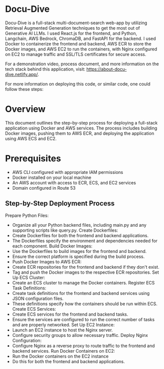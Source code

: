 # Docu-Dive
Docu-Dive is a full-stack multi-document-search web-app by utilizing Retrieval Augmented Generation techniques to get the most out of Generative AI LLMs. I used React.js for the frontend, and Python, Langchain, AWS Bedrock, ChromaDB, and FastAPI for the backend. I used Docker to containerize the frontend and backend, AWS ECR to store the Docker images, and AWS EC2 to run the containers, with Nginx configured on EC2 to manage traffic and SSL/TLS certificates for secure access. 

For a demonstration video, process document, and more information on the tech stack behind this application, visit: https://about-docu-dive.netlify.app/.

For more information on deploying this code, or similar code, one could follow these steps:

# Overview
This document outlines the step-by-step process for deploying a full-stack application using Docker and AWS services. The process includes building Docker images, pushing them to AWS ECR, and deploying the application using AWS ECS and EC2.

# Prerequisites
- AWS CLI configured with appropriate IAM permissions
- Docker installed on your local machine
- An AWS account with access to ECR, ECS, and EC2 services
- Domain configured in Route 53

## Step-by-Step Deployment Process
Prepare Python Files:
- Organize all your Python backend files, including main.py and any supporting scripts like query.py.
Create Dockerfiles:
- Create Dockerfiles for both the frontend and backend applications.
- The Dockerfiles specify the environment and dependencies needed for each component.
Build Docker Images:
- Use the Dockerfiles to build images for the frontend and backend.
- Ensure the correct platform is specified during the build process.
- Push Docker Images to AWS ECR:
- Create ECR repositories for the frontend and backend if they don't exist.
- Tag and push the Docker images to the respective ECR repositories.
Set Up ECS Cluster:
- Create an ECS cluster to manage the Docker containers.
Register ECS Task Definitions:
- Create task definitions for the frontend and backend services using JSON configuration files.
- These definitions specify how the containers should be run within ECS.
Create ECS Services:
- Create ECS services for the frontend and backend tasks.
- Ensure the services are configured to run the correct number of tasks and are properly networked.
Set Up EC2 Instance:
- Launch an EC2 instance to host the Nginx server.
- Configure security groups to allow necessary traffic.
Deploy Nginx Configuration:
- Configure Nginx as a reverse proxy to route traffic to the frontend and backend services.
Run Docker Containers on EC2:
- Run the Docker containers on the EC2 instance
- Do this for both the frontend and backend applications.
